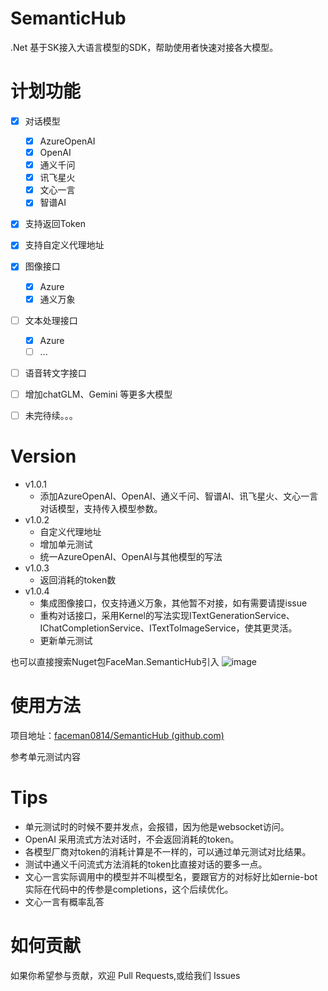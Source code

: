 # SemanticHub

.Net 基于SK接入大语言模型的SDK，帮助使用者快速对接各大模型。

# 计划功能

- [X] 对话模型

  - [X] AzureOpenAI
  - [X] OpenAI
  - [X] 通义千问
  - [X] 讯飞星火
  - [X] 文心一言
  - [X] 智谱AI
- [X] 支持返回Token
- [X] 支持自定义代理地址
- [X] 图像接口

  - [X] Azure
  - [X] 通义万象
- [ ] 文本处理接口
  - [X] Azure
  - [ ] ...
- [ ] 语音转文字接口
- [ ] 增加chatGLM、Gemini 等更多大模型
- [ ] 未完待续。。。

# Version

- v1.0.1
  - 添加AzureOpenAI、OpenAI、通义千问、智谱AI、讯飞星火、文心一言对话模型，支持传入模型参数。
- v1.0.2
  - 自定义代理地址
  - 增加单元测试
  - 统一AzureOpenAI、OpenAI与其他模型的写法
- v1.0.3
  - 返回消耗的token数
- v1.0.4
  - 集成图像接口，仅支持通义万象，其他暂不对接，如有需要请提issue
  - 重构对话接口，采用Kernel的写法实现ITextGenerationService、IChatCompletionService、ITextToImageService，使其更灵活。
  - 更新单元测试

也可以直接搜索Nuget包FaceMan.SemanticHub引入
![image](https://github.com/faceman0814/SemanticHub/assets/74786133/c27744bb-cd4a-4ec2-9c75-9420d12c4c14)

# 使用方法

项目地址：[faceman0814/SemanticHub (github.com)](https://github.com/faceman0814/SemanticHub)

参考单元测试内容

# Tips

- 单元测试时的时候不要并发点，会报错，因为他是websocket访问。
- OpenAI 采用流式方法对话时，不会返回消耗的token。
- 各模型厂商对token的消耗计算是不一样的，可以通过单元测试对比结果。
- 测试中通义千问流式方法消耗的token比直接对话的要多一点。
- 文心一言实际调用中的模型并不叫模型名，要跟官方的对标好比如ernie-bot实际在代码中的传参是completions，这个后续优化。
- 文心一言有概率乱答

# 如何贡献

如果你希望参与贡献，欢迎 Pull Requests,或给我们 Issues
